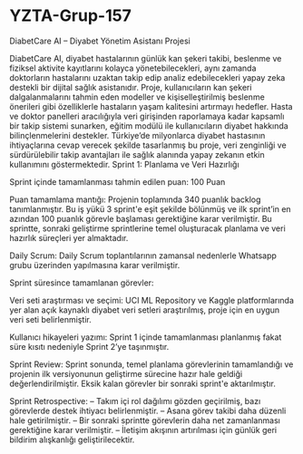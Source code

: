 # YZTA-Grup-157
DiabetCare AI – Diyabet Yönetim Asistanı Projesi

DiabetCare AI, diyabet hastalarının günlük kan şekeri takibi, beslenme ve fiziksel aktivite kayıtlarını kolayca yönetebilecekleri, aynı zamanda doktorların hastalarını uzaktan takip edip analiz edebilecekleri yapay zeka destekli bir dijital sağlık asistanıdır. Proje, kullanıcıların kan şekeri dalgalanmalarını tahmin eden modeller ve kişiselleştirilmiş beslenme önerileri gibi özelliklerle hastaların yaşam kalitesini artırmayı hedefler. Hasta ve doktor panelleri aracılığıyla veri girişinden raporlamaya kadar kapsamlı bir takip sistemi sunarken, eğitim modülü ile kullanıcıların diyabet hakkında bilinçlenmelerini destekler. Türkiye’de milyonlarca diyabet hastasının ihtiyaçlarına cevap verecek şekilde tasarlanmış bu proje, veri zenginliği ve sürdürülebilir takip avantajları ile sağlık alanında yapay zekanın etkin kullanımını göstermektedir.
Sprint 1: Planlama ve Veri Hazırlığı

Sprint içinde tamamlanması tahmin edilen puan: 100 Puan

Puan tamamlama mantığı:
Projenin toplamında 340 puanlık backlog tanımlanmıştır. Bu iş yükü 3 sprint'e eşit şekilde bölünmüş ve ilk sprint’in en azından 100 puanlık görevle başlaması gerektiğine karar verilmiştir. Bu sprintte, sonraki geliştirme sprintlerine temel oluşturacak planlama ve veri hazırlık süreçleri yer almaktadır.

Daily Scrum:
Daily Scrum toplantılarının zamansal nedenlerle Whatsapp grubu üzerinden yapılmasına karar verilmiştir. 

Sprint süresince tamamlanan görevler:

Veri seti araştırması ve seçimi:
UCI ML Repository ve Kaggle platformlarında yer alan açık kaynaklı diyabet veri setleri araştırılmış, proje için en uygun veri seti belirlenmiştir.


Kullanıcı hikayeleri yazımı:
Sprint 1 içinde tamamlanması planlanmış fakat süre kısıtı nedeniyle Sprint 2’ye taşınmıştır.


Sprint Review:
Sprint sonunda, temel planlama görevlerinin tamamlandığı ve projenin ilk versiyonunun geliştirme sürecine hazır hale geldiği değerlendirilmiştir. Eksik kalan görevler bir sonraki sprint'e aktarılmıştır.



Sprint Retrospective:
– Takım içi rol dağılımı gözden geçirilmiş, bazı görevlerde destek ihtiyacı belirlenmiştir.
– Asana görev takibi daha düzenli hale getirilmiştir.
– Bir sonraki sprintte görevlerin daha net zamanlanması gerektiğine karar verilmiştir.
– İletişim akışının artırılması için günlük geri bildirim alışkanlığı geliştirilecektir.
